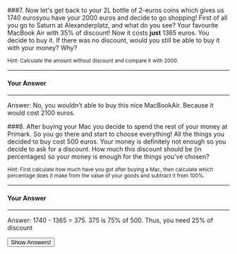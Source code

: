 ###7. Now let's get back to your 2L bottle of 2-euros coins which gives us 1740 eurosyou have your 2000 euros and decide to go shopping! First of all you go to Saturn at Alexanderplatz, and what do you see? Your favourite MacBook Air with 35% of discount! Now it costs **just** 1365 euros. You decide to buy it. If there was no discount, would you still be able to buy it with your money? Why?

<small><span class="gray">Hint</span>: Calculate the amount without discount and compare it with 2000.</small>

---

#### Your Answer

>

>

>

>

>

>

>

>

---

<div class="answer hidden">
    Answer: No, you wouldn't able to buy this nice MacBookAir. Because it would cost 2100 euros.
</div>

###8. After buying your Mac you decide to spend the rest of your money at Primark. So you go there and start to choose everything! All the things you decided to buy cost 500 euros. Your money is definitely not enough so you decide to ask for a discount. How much this discount should be (in percentages) so your money is enough for the things you've chosen?

<small><span class="gray">Hint</span>: First calculate how much have you got after buying a Mac, then calculate which percentage does it make from the value of your goods and subtract it from 100%.</small>

---

#### Your Answer

>

>

>

>

>

>

>

>

---

<div class="answer hidden">
    Answer: 1740 - 1365 = 375. 375 is 75% of 500. Thus, you need 25% of discount
</div>

<button class="show-answers">Show Answers!</button>